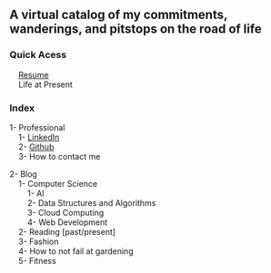 ## A virtual catalog of my commitments, wanderings, and pitstops on the road of life

### Quick Acess
&nbsp;&nbsp;&nbsp;&nbsp;[Resume](https://drive.google.com/file/d/1zCAAfZa6qbmvsVMz6R024JzJ7x2tuEHz/view?usp=sharing)\
&nbsp;&nbsp;&nbsp;&nbsp;Life at Present

### Index
1- Professional\
&nbsp;&nbsp;&nbsp;&nbsp;1- [LinkedIn](https://www.linkedin.com/in/yashishandilya/)\
&nbsp;&nbsp;&nbsp;&nbsp;2- [Github](https://github.com/yashishandilya)\
&nbsp;&nbsp;&nbsp;&nbsp;3- How to contact me

2- Blog\
&nbsp;&nbsp;&nbsp;&nbsp;1- Computer Science\
&nbsp;&nbsp;&nbsp;&nbsp;&nbsp;&nbsp;&nbsp;&nbsp;1- AI\
&nbsp;&nbsp;&nbsp;&nbsp;&nbsp;&nbsp;&nbsp;&nbsp;2- Data Structures and Algorithms\
&nbsp;&nbsp;&nbsp;&nbsp;&nbsp;&nbsp;&nbsp;&nbsp;3- Cloud Computing\
&nbsp;&nbsp;&nbsp;&nbsp;&nbsp;&nbsp;&nbsp;&nbsp;4- Web Development\
&nbsp;&nbsp;&nbsp;&nbsp;2- Reading \[past/present]\
&nbsp;&nbsp;&nbsp;&nbsp;3- Fashion\
&nbsp;&nbsp;&nbsp;&nbsp;4- How to not fail at gardening\
&nbsp;&nbsp;&nbsp;&nbsp;5- Fitness
